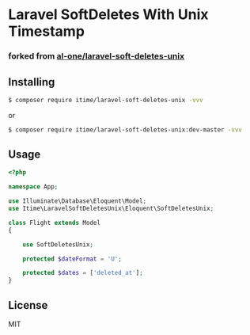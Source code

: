 # Laravel SoftDeletes With Unix Timestamp
### forked from [al-one/laravel-soft-deletes-unix](https://github.com/al-one/laravel-soft-deletes-unix)

## Installing

```sh
$ composer require itime/laravel-soft-deletes-unix -vvv
```

or 

```sh
$ composer require itime/laravel-soft-deletes-unix:dev-master -vvv
```


## Usage

```php
<?php

namespace App;

use Illuminate\Database\Eloquent\Model;
use Itime\LaravelSoftDeletesUnix\Eloquent\SoftDeletesUnix;

class Flight extends Model
{

    use SoftDeletesUnix;

    protected $dateFormat = 'U';

    protected $dates = ['deleted_at'];
}
```

## License

MIT
